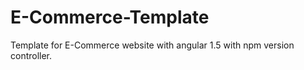 # E-Commerce-Template
Template for E-Commerce website with angular 1.5 with npm version controller. 
